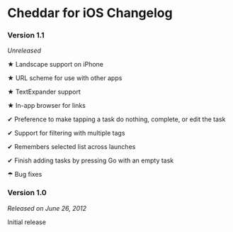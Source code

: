 # Cheddar for iOS Changelog

### Version 1.1

*Unreleased*

★ Landscape support on iPhone

★ URL scheme for use with other apps

★ TextExpander support

★ In-app browser for links

✔ Preference to make tapping a task do nothing, complete, or edit the task

✔ Support for filtering with multiple tags

✔ Remembers selected list across launches

✔ Finish adding tasks by pressing Go with an empty task

☂ Bug fixes


### Version 1.0

*Released on June 26, 2012*

Initial release
